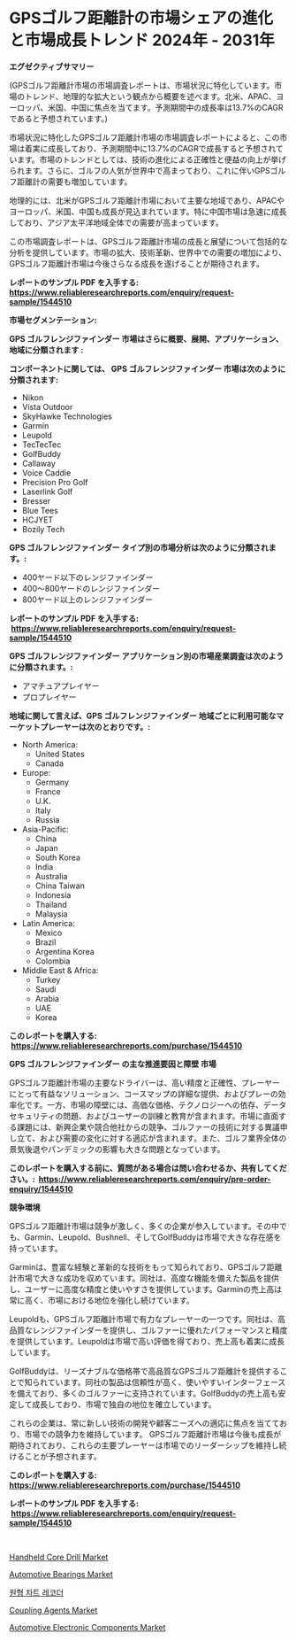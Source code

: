 <p><h1>GPSゴルフ距離計の市場シェアの進化と市場成長トレンド 2024年 - 2031年</h1></p><p><strong>エグゼクティブサマリー</strong></p>
<p><p>(GPSゴルフ距離計市場の市場調査レポートは、市場状況に特化しています。市場のトレンド、地理的な拡大という観点から概要を述べます。北米、APAC、ヨーロッパ、米国、中国に焦点を当てます。予測期間中の成長率は13.7%のCAGRであると予想されています。)</p><p>市場状況に特化したGPSゴルフ距離計市場の市場調査レポートによると、この市場は着実に成長しており、予測期間中に13.7%のCAGRで成長すると予想されています。市場のトレンドとしては、技術の進化による正確性と便益の向上が挙げられます。さらに、ゴルフの人気が世界中で高まっており、これに伴いGPSゴルフ距離計の需要も増加しています。</p><p>地理的には、北米がGPSゴルフ距離計市場において主要な地域であり、APACやヨーロッパ、米国、中国も成長が見込まれています。特に中国市場は急速に成長しており、アジア太平洋地域全体での需要が高まっています。</p><p>この市場調査レポートは、GPSゴルフ距離計市場の成長と展望について包括的な分析を提供しています。市場の拡大、技術革新、世界中での需要の増加により、GPSゴルフ距離計市場は今後さらなる成長を遂げることが期待されます。</p></p>
<p><strong>レポートのサンプル PDF を入手する: <a href="https://www.reliableresearchreports.com/enquiry/request-sample/1544510">https://www.reliableresearchreports.com/enquiry/request-sample/1544510</a></strong></p>
<p><strong>市場セグメンテーション:</strong></p>
<p><strong> GPS ゴルフレンジファインダー 市場はさらに概要、展開、アプリケーション、地域に分類されます :</strong></p>
<p><strong>コンポーネントに関しては、 GPS ゴルフレンジファインダー 市場は次のように分類されます: &nbsp;</strong></p>
<p><ul><li>Nikon</li><li>Vista Outdoor</li><li>SkyHawke Technologies</li><li>Garmin</li><li>Leupold</li><li>TecTecTec</li><li>GolfBuddy</li><li>Callaway</li><li>Voice Caddie</li><li>Precision Pro Golf</li><li>Laserlink Golf</li><li>Bresser</li><li>Blue Tees</li><li>HCJYET</li><li>Bozily Tech</li></ul></p>
<p><strong> GPS ゴルフレンジファインダー タイプ別の市場分析は次のように分類されます。:</strong></p>
<p><ul><li>400ヤード以下のレンジファインダー</li><li>400〜800ヤードのレンジファインダー</li><li>800ヤード以上のレンジファインダー</li></ul></p>
<p><strong>レポートのサンプル PDF を入手する: &nbsp;<a href="https://www.reliableresearchreports.com/enquiry/request-sample/1544510">https://www.reliableresearchreports.com/enquiry/request-sample/1544510</a></strong></p>
<p><strong> GPS ゴルフレンジファインダー アプリケーション別の市場産業調査は次のように分類されます。:</strong></p>
<p><ul><li>アマチュアプレイヤー</li><li>プロプレイヤー</li></ul></p>
<p><strong>地域に関して言えば、GPS ゴルフレンジファインダー 地域ごとに利用可能なマーケットプレーヤーは次のとおりです。:</strong></p>
<p><ul>
    <li>
        North America:
        <ul>
            <li>United States</li>
            <li>Canada</li>
        </ul>
    </li>
    <li>
        Europe:
        <ul>
            <li>Germany</li>
            <li>France</li>
            <li>U.K.</li>
            <li>Italy</li>
            <li>Russia</li>
        </ul>
    </li>
    <li>
        Asia-Pacific:
        <ul>
            <li>China</li>
            <li>Japan</li>
            <li>South Korea</li>
            <li>India</li>
            <li>Australia</li>
            <li>China Taiwan</li>
            <li>Indonesia</li>
            <li>Thailand</li>
            <li>Malaysia</li>
        </ul>
    </li>
    <li>
        Latin America:
        <ul>
            <li>Mexico</li>
            <li>Brazil</li>
            <li>Argentina Korea</li>
            <li>Colombia</li>
        </ul>
    </li>
    <li>
        Middle East & Africa:
        <ul>
            <li>Turkey</li>
            <li>Saudi</li>
            <li>Arabia</li>
            <li>UAE</li>
            <li>Korea</li>
        </ul>
    </li>
    </ul></p>
<p><strong>このレポートを購入する: &nbsp;<a href="https://www.reliableresearchreports.com/purchase/1544510">https://www.reliableresearchreports.com/purchase/1544510</a></strong></p>
<p><strong>GPS ゴルフレンジファインダー の主な推進要因と障壁 市場</strong></p>
<p><p>GPSゴルフ距離計市場の主要なドライバーは、高い精度と正確性、プレーヤーにとって有益なソリューション、コースマップの詳細な提供、およびプレーの効率化です。一方、市場の障壁には、高価な価格、テクノロジーへの依存、データセキュリティの問題、およびユーザーの訓練と教育が含まれます。市場に直面する課題には、新興企業や競合他社からの競争、ゴルファーの技術に対する異議申し立て、および需要の変化に対する適応が含まれます。また、ゴルフ業界全体の景気後退やパンデミックの影響も大きな問題となっています。</p></p>
<p><strong>このレポートを購入する前に、質問がある場合は問い合わせるか、共有してください。:&nbsp; <a href="https://www.reliableresearchreports.com/enquiry/pre-order-enquiry/1544510">https://www.reliableresearchreports.com/enquiry/pre-order-enquiry/1544510</a></strong></p>
<p><strong>競争環境</strong></p>
<p><p>GPSゴルフ距離計市場は競争が激しく、多くの企業が参入しています。その中でも、Garmin、Leupold、Bushnell、そしてGolfBuddyは市場で大きな存在感を持っています。</p><p>Garminは、豊富な経験と革新的な技術をもって知られており、GPSゴルフ距離計市場で大きな成功を収めています。同社は、高度な機能を備えた製品を提供し、ユーザーに高度な精度と使いやすさを提供しています。Garminの売上高は常に高く、市場における地位を強化し続けています。</p><p>Leupoldも、GPSゴルフ距離計市場で有力なプレーヤーの一つです。同社は、高品質なレンジファインダーを提供し、ゴルファーに優れたパフォーマンスと精度を提供しています。Leupoldは市場で高い評価を得ており、売上高も着実に成長しています。</p><p>GolfBuddyは、リーズナブルな価格帯で高品質なGPSゴルフ距離計を提供することで知られています。同社の製品は信頼性が高く、使いやすいインターフェースを備えており、多くのゴルファーに支持されています。GolfBuddyの売上高も安定して成長しており、市場で独自の地位を確立しています。</p><p>これらの企業は、常に新しい技術の開発や顧客ニーズへの適応に焦点を当てており、市場での競争力を維持しています。 GPSゴルフ距離計市場は今後も成長が期待されており、これらの主要プレーヤーは市場でのリーダーシップを維持し続けることが予想されます。</p></p>
<p><strong>このレポートを購入する: &nbsp; <a href="https://www.reliableresearchreports.com/purchase/1544510">https://www.reliableresearchreports.com/purchase/1544510</a></strong></p>
<p><strong>レポートのサンプル PDF を入手する: &nbsp;<a href="https://www.reliableresearchreports.com/enquiry/request-sample/1544510">https://www.reliableresearchreports.com/enquiry/request-sample/1544510</a></strong><strong></strong></p>
<p>&nbsp;</p>
<p><p><a href="https://view.publitas.com/reportprime-1/handheld-core-drill-market-size-growth-outlook-from-2024-to-2031-projecting-at-markets-trends-analysis-by-application-regional-outlook-and-revenue/">Handheld Core Drill Market</a></p><p><a href="https://issuu.com/reportprime-2/docs/automotive-bearings-market-size-2030.pptx">Automotive Bearings Market</a></p><p><a href="https://medium.com/@boydsmitham726/%EC%9B%90%ED%98%95-%EC%B0%A8%ED%8A%B8-%EB%A0%88%EC%BD%94%EB%8D%94-%EC%8B%9C%EC%9E%A5%EC%9D%84-%EB%B6%84%EC%84%9D%ED%95%98%EB%8A%94-%EA%B8%80%EB%A1%9C%EB%B2%8C-%EC%82%B0%EC%97%85-%EC%A0%84%EB%A7%9D-%EB%B0%8F-%EC%98%88%EC%B8%A1-2024%EB%85%84%EB%B6%80%ED%84%B0-2031%EB%85%84%EA%B9%8C%EC%A7%80-bc49475a17b5">원형 차트 레코더</a></p><p><a href="https://sudsy-motorcycle-bbc.notion.site/Coupling-Agents-Market-Size-Share-Trends-Analysis-Report-By-Material-By-Type-By-End-user-By-Re-8edee4b25567437484e7a9c747b605d6">Coupling Agents Market</a></p><p><a href="https://issuu.com/reportprime-2/docs/automotive-electronic-components-market-size-2030.">Automotive Electronic Components Market</a></p></p>